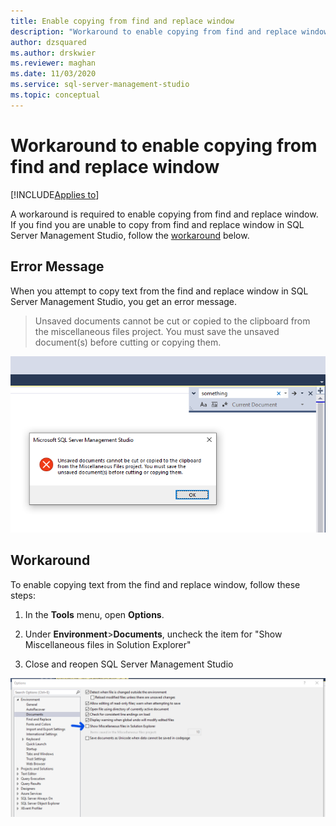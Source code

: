 ```yaml
---
title: Enable copying from find and replace window
description: "Workaround to enable copying from find and replace window "
author: dzsquared
ms.author: drskwier
ms.reviewer: maghan
ms.date: 11/03/2020
ms.service: sql-server-management-studio
ms.topic: conceptual
---
```


# Workaround to enable copying from find and replace window

[!INCLUDE[Applies to](../includes/appliesto-ss-asdb-asdw-xxx-md.md)]

A workaround is required to enable copying from find and replace window.  If you find you are unable to copy from find and replace window in SQL Server Management Studio, follow the [workaround](#workaround) below.

## Error Message

When you attempt to copy text from the find and replace window in SQL Server Management Studio, you get an error message.

> Unsaved documents cannot be cut or copied to the clipboard from the miscellaneous files project. You must save the unsaved document(s) before cutting or copying them.

![Error dialog for: Unsaved documents cannot be cut or copied to the clipboard from the miscellaneous files project. You must save the unsaved document(s) before cutting or copying them](../media/troubleshoot/unable-copy-find-replace-window.png)

## Workaround

To enable copying text from the find and replace window, follow these steps:

1. In the **Tools** menu, open **Options**.

2. Under **Environment**>**Documents**, uncheck the item for "Show Miscellaneous files in Solution Explorer"

3. Close and reopen SQL Server Management Studio

![Options window with "Show Miscellaneous files in Solution Explorer" unchecked](../media/troubleshoot/fix-copy-find-replace-window.png)

